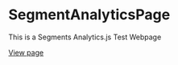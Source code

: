 # SegmentAnalyticsPage
This is a Segments Analytics.js Test Webpage

[View page](https://agrimn.github.io/SegmentAnalyticsPage/)

